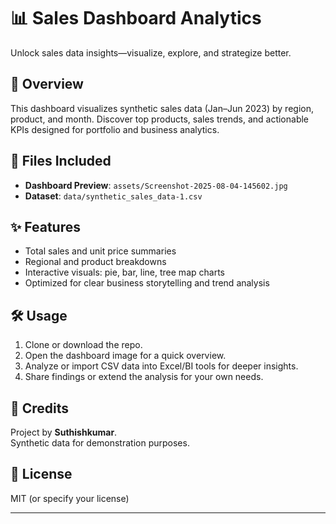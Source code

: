 # 📊 Sales Dashboard Analytics

Unlock sales data insights—visualize, explore, and strategize better.

## 🚀 Overview
This dashboard visualizes synthetic sales data (Jan–Jun 2023) by region, product, and month. Discover top products, sales trends, and actionable KPIs designed for portfolio and business analytics.

## 📁 Files Included
- **Dashboard Preview**: `assets/Screenshot-2025-08-04-145602.jpg`
- **Dataset**: `data/synthetic_sales_data-1.csv`

## ✨ Features
- Total sales and unit price summaries
- Regional and product breakdowns
- Interactive visuals: pie, bar, line, tree map charts
- Optimized for clear business storytelling and trend analysis

## 🛠️ Usage
1. Clone or download the repo.
2. Open the dashboard image for a quick overview.
3. Analyze or import CSV data into Excel/BI tools for deeper insights.
4. Share findings or extend the analysis for your own needs.

## 🤝 Credits
Project by **Suthishkumar**.  
Synthetic data for demonstration purposes.

## 📜 License
MIT (or specify your license)

---

